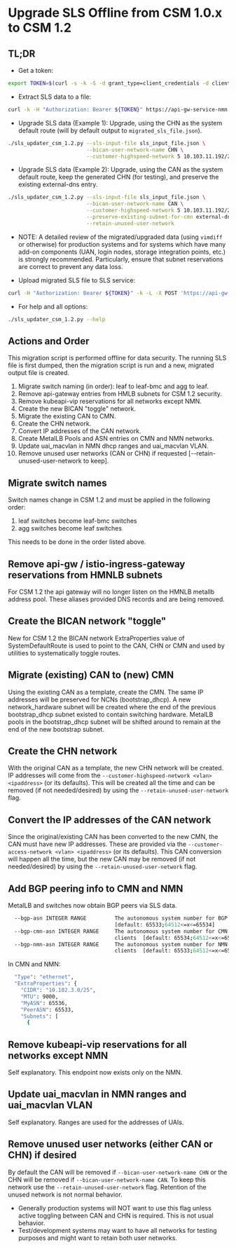 # Upgrade SLS Offline from CSM 1.0.x to CSM 1.2

## TL;DR

* Get a token:

```bash
export TOKEN=$(curl -s -k -S -d grant_type=client_credentials -d client_id=admin-client -d client_secret=`kubectl get secrets admin-client-auth -o jsonpath='{.data.client-secret}' | base64 -d` https://api-gw-service-nmn.local/keycloak/realms/shasta/protocol/openid-connect/token | jq -r '.access_token')
```

* Extract SLS data to a file:

```bash
curl -k -H "Authorization: Bearer ${TOKEN}" https://api-gw-service-nmn.local/apis/sls/v1/dumpstate | jq -S . > sls_input_file.json
```

* Upgrade SLS data (Example 1): Upgrade, using the CHN as the system default route (will by default output to `migrated_sls_file.json`).

```bash
./sls_updater_csm_1.2.py --sls-input-file sls_input_file.json \
                         --bican-user-network-name CHN \
                         --customer-highspeed-network 5 10.103.11.192/26
```

* Upgrade SLS data (Example 2): Upgrade, using the CAN as the system default route, keep the generated CHN (for testing), and preserve the existing external-dns entry.

```bash
./sls_updater_csm_1.2.py --sls-input-file sls_input_file.json \
                         --bican-user-network-name CAN \
                         --customer-highspeed-network 5 10.103.11.192/26 \
                         --preserve-existing-subnet-for-cmn external-dns \
                         --retain-unused-user-network
```

* NOTE: A detailed review of the migrated/upgraded data (using `vimdiff` or otherwise) for production systems and for systems which have many add-on components (UAN, login nodes, storage integration points, etc.) is strongly recommended. Particularly, ensure that subnet reservations are correct to prevent any data loss.

* Upload migrated SLS file to SLS service:

```bash
curl -H "Authorization: Bearer ${TOKEN}" -k -L -X POST 'https://api-gw-service-nmn.local/apis/sls/v1/loadstate' -F 'sls_dump=@migrated_sls_file.json'
```

* For help and all options:

```bash
./sls_updater_csm_1.2.py --help
```

## Actions and Order

This migration script is performed offline for data security. The running SLS file is first dumped, then the migration script is run and a new, migrated output file is created.

  1. Migrate switch naming (in order):  leaf to leaf-bmc and agg to leaf.
  2. Remove api-gateway entries from HMLB subnets for CSM 1.2 security.
  3. Remove kubeapi-vip reservations for all networks except NMN.
  4. Create the new BICAN "toggle" network.
  5. Migrate the existing CAN to CMN.
  6. Create the CHN network.
  7. Convert IP addresses of the CAN network.
  8. Create MetalLB Pools and ASN entries on CMN and NMN networks.
  9. Update uai_macvlan in NMN dhcp ranges and uai_macvlan VLAN.
  10. Remove unused user networks (CAN or CHN) if requested [--retain-unused-user-network to keep].

## Migrate switch names

Switch names change in CSM 1.2 and must be applied in the following order:

1. leaf switches become leaf-bmc switches
2. agg switches become leaf switches

This needs to be done in the order listed above.

## Remove api-gw / istio-ingress-gateway reservations from HMNLB subnets

For CSM 1.2 the api gateway will no longer listen on the HMNLB metallb address pool.
These aliases provided DNS records and are being removed.

## Create the BICAN network "toggle"

New for CSM 1.2 the BICAN network ExtraProperties value of SystemDefaultRoute is used to point to the CAN, CHN or CMN and used by utilities to systematically toggle routes.

## Migrate (existing) CAN to (new) CMN

Using the existing CAN as a template, create the CMN.  The same IP addresses will be preserved for
NCNs (bootstrap_dhcp).  A new network_hardware subnet will be created where the end of the previous bootstrap_dhcp subnet existed to contain switching hardware. MetalLB pools in the bootstrap_dhcp subnet will be shifted around to remain at the end of the new bootstrap subnet.

## Create the CHN network

With the original CAN as a template, the new CHN network will be created. IP addresses will come from the `--customer-highspeed-network <vlan> <ipaddress>` (or its defaults). This will be created all the time and can be removed (if not needed/desired) by using the `--retain-unused-user-network` flag.

## Convert the IP addresses of the CAN network

Since the original/existing CAN has been converted to the new CMN, the CAN must have new IP addresses. These are provided via the `--customer-access-network <vlan> <ipaddress>` (or its defaults).  This CAN conversion will happen all the time, but the new CAN may be removed (if not needed/desired) by using the `--retain-unused-user-network` flag.

## Add BGP peering info to CMN and NMN

MetalLB and switches now obtain BGP peers via SLS data.

```bash
  --bgp-asn INTEGER RANGE         The autonomous system number for BGP router
                                  [default: 65533;64512<=x<=65534]
  --bgp-cmn-asn INTEGER RANGE     The autonomous system number for CMN BGP
                                  clients  [default: 65534;64512<=x<=65534]
  --bgp-nmn-asn INTEGER RANGE     The autonomous system number for NMN BGP
                                  clients  [default: 65533;64512<=x<=65534]
```

In CMN and NMN:

```bash
  "Type": "ethernet",
  "ExtraProperties": {
    "CIDR": "10.102.3.0/25",
    "MTU": 9000,
    "MyASN": 65536,
    "PeerASN": 65533,
    "Subnets": [
      {
```

## Remove kubeapi-vip reservations for all networks except NMN

Self explanatory. This endpoint now exists only on the NMN.

## Update uai_macvlan in NMN ranges and uai_macvlan VLAN

Self explanatory. Ranges are used for the addresses of UAIs.

## Remove unused user networks (either CAN or CHN) if desired

By default the CAN will be removed if `--bican-user-network-name CHN` or the CHN will be removed if `--bican-user-network-name CAN`.  To keep this network use the `--retain-unused-user-network` flag. Retention of the unused network is not normal behavior.

* Generally production systems will NOT want to use this flag unless active toggling between CAN and CHN is required. This is not usual behavior.
* Test/development systems may want to have all networks for testing purposes and might want to retain both user networks.
